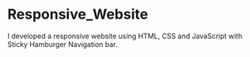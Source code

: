 # Responsive_Website
I developed a responsive website using HTML, CSS and JavaScript with Sticky Hamburger Navigation bar.
